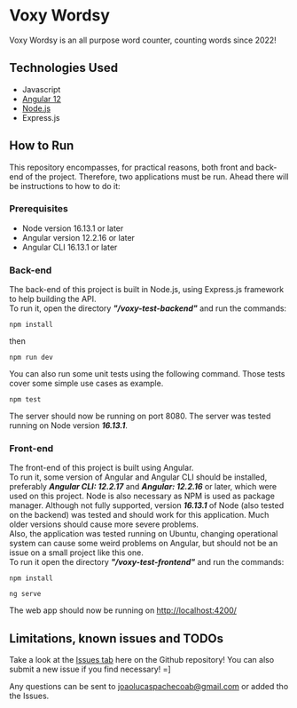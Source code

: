 # Voxy Wordsy
Voxy Wordsy is an all purpose word counter, counting words since 2022!
## Technologies Used
* Javascript
* [Angular 12](https://angular.io/guide/setup-local)
* [Node.js](https://nodejs.org/en/download/)
* Express.js
## How to Run
This repository encompasses, for practical reasons, both front and back-end of the project. Therefore, two applications must be run. 
Ahead there will be instructions to how to do it:
### Prerequisites
* Node version 16.13.1 or later
* Angular version 12.2.16 or later
* Angular CLI 16.13.1 or later
### Back-end
The back-end of this project is built in Node.js, using Express.js framework to help building the API.   
To run it, open the directory ***"/voxy-test-backend"*** and run the commands:
```
npm install
```
then
```
npm run dev
```
You can also run some unit tests using the following command. Those tests cover some simple use cases as example.
```
npm test
```
The server should now be running on port 8080.
The server was tested running on Node version ***16.13.1***.  
### Front-end
The front-end of this project is built using Angular.  
To run it, some version of Angular and Angular CLI should be installed, preferably ***Angular CLI: 12.2.17*** and ***Angular: 12.2.16*** or later, which were used on this project.
Node is also necessary as NPM is used as package manager. Although not fully supported, version ***16.13.1*** of Node (also tested on the backend) was tested and should work for this application. 
Much older versions should cause more severe problems.   
Also, the application was tested running on Ubuntu, changing operational system can cause some weird problems on Angular, but should not be an issue on a small project like this one.   
To run it open the directory ***"/voxy-test-frontend"*** and run the commands:  
```
npm install
```
```
ng serve
```
The web app should now be running on [http://localhost:4200/](http://localhost:4200/)

## Limitations, known issues and TODOs
Take a look at the [Issues tab](https://github.com/JLucas5/voxy-test/issues) here on the Github repository! You can also submit a new issue if you find necessary! =]
    
    
    
    
Any questions can be sent to joaolucaspachecoab@gmail.com or added tho the Issues.
